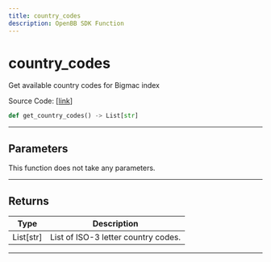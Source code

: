 ```yaml
---
title: country_codes
description: OpenBB SDK Function
---
```


# country_codes

Get available country codes for Bigmac index

Source Code: [[link](https://github.com/OpenBB-finance/OpenBBTerminal/tree/main/openbb_terminal/economy/nasdaq_model.py#L125)]

```python
def get_country_codes() -> List[str]
```

---

## Parameters

This function does not take any parameters.

---

## Returns

| Type | Description |
| ---- | ----------- |
| List[str] | List of ISO-3 letter country codes. |
---

